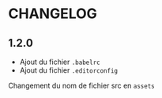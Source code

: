 # CHANGELOG

## 1.2.0

* Ajout du fichier `.babelrc`
* Ajout du fichier `.editorconfig`

Changement du nom de fichier src en `assets`
